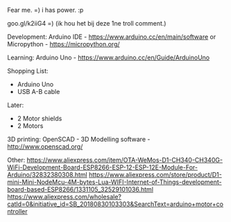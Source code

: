 Fear me. =)
i has power. :p

goo.gl/k2iiG4 =) (ik hou het bij deze 1ne troll comment.)


Development:
Arduino IDE - https://www.arduino.cc/en/main/software
or
Micropython - https://micropython.org/

Learning:
Arduino Uno - https://www.arduino.cc/en/Guide/ArduinoUno

Shopping List:
- Arduino Uno
- USB A-B cable

Later:
- 2 Motor shields
- 2 Motors

3D printing:
OpenSCAD - 3D Modelling software - http://www.openscad.org/

Other:
https://www.aliexpress.com/item/OTA-WeMos-D1-CH340-CH340G-WiFi-Development-Board-ESP8266-ESP-12-ESP-12E-Module-For-Arduino/32832380308.html
https://www.aliexpress.com/store/product/D1-mini-Mini-NodeMcu-4M-bytes-Lua-WIFI-Internet-of-Things-development-board-based-ESP8266/1331105_32529101036.html
https://www.aliexpress.com/wholesale?catId=0&initiative_id=SB_20180830103303&SearchText=arduino+motor+controller
